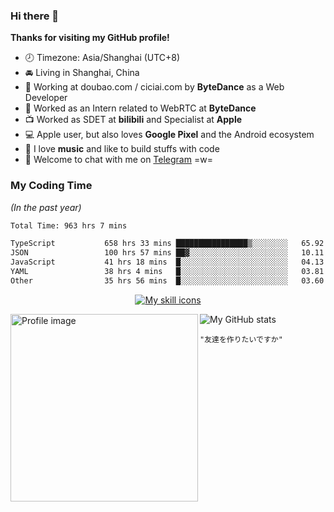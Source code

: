 ### Hi there 👋

**Thanks for visiting my GitHub profile!**

- 🕗 Timezone: Asia/Shanghai (UTC+8)
- 🚘 Living in Shanghai, China
- 💼 Working at doubao.com / ciciai.com by **ByteDance** as a Web Developer
- 🥳 Worked as an Intern related to WebRTC at **ByteDance**
- 📺 Worked as SDET at **bilibili** and Specialist at **Apple**
- 💻 Apple user, but also loves **Google Pixel** and the Android ecosystem
- 🎹 I love **music** and like to build stuffs with code
- 💬 Welcome to chat with me on [Telegram](https://t.me/reekystive) =w=

### My Coding Time

_(In the past year)_

<!--START_SECTION:waka-->

```txt
Total Time: 963 hrs 7 mins

TypeScript           658 hrs 33 mins ████████████████▒░░░░░░░░   65.92 %
JSON                 100 hrs 57 mins ██▓░░░░░░░░░░░░░░░░░░░░░░   10.11 %
JavaScript           41 hrs 18 mins  █░░░░░░░░░░░░░░░░░░░░░░░░   04.13 %
YAML                 38 hrs 4 mins   █░░░░░░░░░░░░░░░░░░░░░░░░   03.81 %
Other                35 hrs 56 mins  █░░░░░░░░░░░░░░░░░░░░░░░░   03.60 %
```

<!--END_SECTION:waka-->

<p align="center">
  <a href="#">
    <img alt="My skill icons" src="https://skillicons.dev/icons?i=cpp,py,js,ts,go,kotlin,nodejs,deno,react,vue,electron,docker,kubernetes,git,linux,vim,vscode,nginx,mongodb,postgres,aws,cloudflare,arduino,selenium,tensorflow,pytorch,figma,blender,ableton,ae" />
  </a>
</p>

<a href="#">
  <img width="300px" align="left" alt="Profile image" src="https://user-images.githubusercontent.com/26853900/153685219-56022f94-a2ba-4e10-bf61-34213161ba00.png" />
</a>

<picture>
  <source media="(prefers-color-scheme: dark)" srcset="https://github-readme-stats.vercel.app/api?username=reekystive&include_all_commits=true&show_icons=true&hide_rank=true&theme=dark" />
  <img alt="My GitHub stats" src="https://github-readme-stats.vercel.app/api?username=reekystive&include_all_commits=true&show_icons=true&hide_rank=true&theme=default" />
</picture>

`"友達を作りたいですか"`
